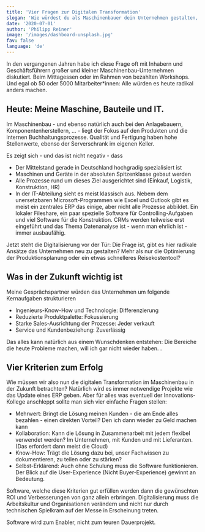```yaml
---
title: 'Vier Fragen zur Digitalen Transformation'
slogan: 'Wie würdest du als Maschinenbauer dein Unternehmen gestalten, wenn du heute frisch starten könntest? Wie würde die Digitalisierung deine Kultur und Kompetenzen beeinflussen?'
date: '2020-07-01'
author: 'Philipp Reiner'
image: '/images/dashboard-unsplash.jpg'
fav: false
language: 'de'
---
```


In den vergangenen Jahren habe ich diese Frage oft mit Inhabern und Geschäftsführern großer und kleiner Maschinenbau-Unternehmen diskutiert. Beim Mittagessen oder im Rahmen von bezahlten Workshops. Und egal ob 50 oder 5000 Mitarbeiter*innen: Alle würden es heute radikal anders machen.

## Heute: Meine Maschine, Bauteile und IT.
Im Maschinenbau - und ebenso natürlich auch bei den Anlagebauern, Komponentenherstellern, ... - liegt der Fokus auf den Produkten und die internen Buchhaltungsprozesse. Qualität und Fertigung haben hohe Stellenwerte, ebenso der Serverschrank im eigenen Keller.

Es zeigt sich - und das ist nicht negativ - dass
- Der Mittelstand gerade in Deutschland hochgradig spezialisiert ist
- Maschinen und Geräte in der absoluten Spitzenklasse gebaut werden
- Alle Prozesse rund um dieses Ziel ausgerichtet sind (Einkauf, Logistik, Konstruktion, HR)
- In der IT-Abteilung sieht es meist klassisch aus. Nebem dem unersetzbaren Microsoft-Programmen wie Excel und Outlook gibt es meist ein zentrales ERP das einige, aber nicht alle Prozesse abbildet. Ein lokaler Fileshare, ein paar spezielle Software für Controlling-Aufgaben und viel Software für die Konstruktion. CRMs werden teilweise erst eingeführt und das Thema Datenanalyse ist - wenn man ehrlich ist - immer ausbaufähig. 

Jetzt steht die Digitalisierung vor der Tür: Die Frage ist, gibt es hier radikale Ansätze das Unternehmen neu zu gestalten? Mehr als nur die Optimierung der Produktionsplanung oder ein etwas schnelleres Reisekostentool?

## Was in der Zukunft wichtig ist

Meine Gesprächspartner würden das Unternehmen um folgende Kernaufgaben strukturieren
- Ingenieurs-Know-How und Technologie: Differenzierung
- Reduzierte Produktpalette: Fokussierung
- Starke Sales-Ausrichtung der Prozesse: Jeder verkauft
- Service und Kundenbeziehung: Zuverlässig

Das alles kann natürlich aus einem Wunschdenken entstehen: Die Bereiche die heute Probleme machen, will ich gar nicht wieder haben. .

## Vier Kriterien zum Erfolg
Wie müssen wir also nun die digitalen Transformation im Maschinenbau in der Zukunft betrachten? Natürlich wird es immer notwendige Projekte wie das Update eines ERP geben. Aber für alles was eventuell der Innovations-Kollege anschleppt sollte man sich vier einfache Fragen stellen:

- Mehrwert: Bringt die Lösung meinen Kunden - die am Ende alles bezahlen - einen direkten Vorteil? Den ich dann wieder zu Geld machen kann
- Kollaboration: Kann die Lösung in Zusammenarbeit mit jedem flexibel verwendet werden? Im Unternehmen, mit Kunden und mit Lieferanten. (Das erfordert dann meist die Cloud)
- Know-How: Trägt die Lösung dazu bei, unser Fachwissen zu dokumentieren, zu teilen oder zu stärken?
- Selbst-Erklärend: Auch ohne Schulung muss die Software funktionieren. Der Blick auf die User-Experience (Nicht Buyer-Experience) gewinnt an Bedeutung.

Software, welche diese Kriterien gut erfüllen werden dann die gewünschten ROI und Verbesserungen von ganz allein erbringen. Digitalisierung muss die Arbeitskultur und Organisationen verändern und nicht nur durch technischen Spielkram auf der Messe in Erscheinung treten.

Software wird zum Enabler, nicht zum teuren Dauerprojekt.
